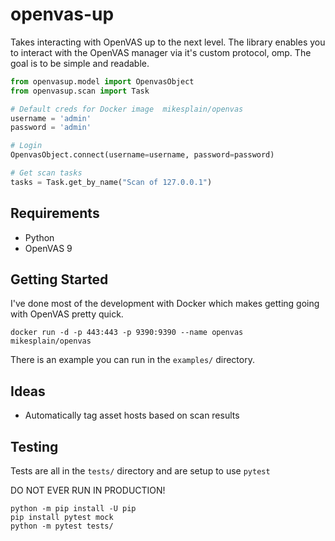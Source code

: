 # openvas-up
Takes interacting with OpenVAS up to the next level. The library enables you to interact with the OpenVAS manager via it's custom protocol,  omp. The goal is to be simple and readable.

```python
from openvasup.model import OpenvasObject
from openvasup.scan import Task

# Default creds for Docker image  mikesplain/openvas
username = 'admin'
password = 'admin'

# Login
OpenvasObject.connect(username=username, password=password)

# Get scan tasks
tasks = Task.get_by_name("Scan of 127.0.0.1")

``` 

## Requirements
- Python
- OpenVAS 9

## Getting Started
I've done most of the development with Docker which makes getting going with OpenVAS pretty quick.

`docker run -d -p 443:443 -p 9390:9390 --name openvas mikesplain/openvas`

There is an example you can run in the `examples/` directory.

## Ideas
- Automatically tag asset hosts based on scan results

## Testing
Tests are all in the `tests/` directory and are setup to use `pytest`

DO NOT EVER RUN IN PRODUCTION!

```
python -m pip install -U pip
pip install pytest mock
python -m pytest tests/
```